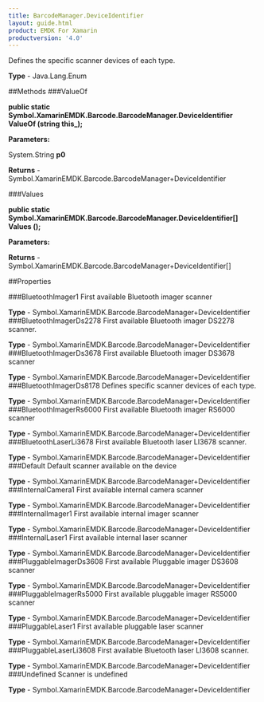 ```yaml
---
title: BarcodeManager.DeviceIdentifier
layout: guide.html
product: EMDK For Xamarin 
productversion: '4.0' 
---
```

Defines the specific scanner devices of each type.

**Type** - Java.Lang.Enum

##Methods
###ValueOf

**public static Symbol.XamarinEMDK.Barcode.BarcodeManager.DeviceIdentifier ValueOf (string this_);**


        

**Parameters:**

System.String **p0** 

**Returns** - Symbol.XamarinEMDK.Barcode.BarcodeManager+DeviceIdentifier

###Values

**public static Symbol.XamarinEMDK.Barcode.BarcodeManager.DeviceIdentifier[] Values ();**


        

**Parameters:**

**Returns** - Symbol.XamarinEMDK.Barcode.BarcodeManager+DeviceIdentifier[]

##Properties

###BluetoothImager1
First available Bluetooth imager scanner

**Type** - Symbol.XamarinEMDK.Barcode.BarcodeManager+DeviceIdentifier
###BluetoothImagerDs2278
First available Bluetooth imager DS2278 scanner.

**Type** - Symbol.XamarinEMDK.Barcode.BarcodeManager+DeviceIdentifier
###BluetoothImagerDs3678
First available Bluetooth imager DS3678 scanner

**Type** - Symbol.XamarinEMDK.Barcode.BarcodeManager+DeviceIdentifier
###BluetoothImagerDs8178
Defines specific scanner devices of each type.

**Type** - Symbol.XamarinEMDK.Barcode.BarcodeManager+DeviceIdentifier
###BluetoothImagerRs6000
First available Bluetooth imager RS6000 scanner

**Type** - Symbol.XamarinEMDK.Barcode.BarcodeManager+DeviceIdentifier
###BluetoothLaserLi3678
First available Bluetooth laser LI3678 scanner.

**Type** - Symbol.XamarinEMDK.Barcode.BarcodeManager+DeviceIdentifier
###Default
Default scanner available on the device

**Type** - Symbol.XamarinEMDK.Barcode.BarcodeManager+DeviceIdentifier
###InternalCamera1
First available internal camera scanner

**Type** - Symbol.XamarinEMDK.Barcode.BarcodeManager+DeviceIdentifier
###InternalImager1
First available internal imager scanner

**Type** - Symbol.XamarinEMDK.Barcode.BarcodeManager+DeviceIdentifier
###InternalLaser1
First available internal laser scanner

**Type** - Symbol.XamarinEMDK.Barcode.BarcodeManager+DeviceIdentifier
###PluggableImagerDs3608
First available Pluggable imager DS3608 scanner

**Type** - Symbol.XamarinEMDK.Barcode.BarcodeManager+DeviceIdentifier
###PluggableImagerRs5000
First available pluggable imager RS5000 scanner

**Type** - Symbol.XamarinEMDK.Barcode.BarcodeManager+DeviceIdentifier
###PluggableLaser1
First available pluggable laser scanner

**Type** - Symbol.XamarinEMDK.Barcode.BarcodeManager+DeviceIdentifier
###PluggableLaserLi3608
First available Bluetooth laser LI3608 scanner.

**Type** - Symbol.XamarinEMDK.Barcode.BarcodeManager+DeviceIdentifier
###Undefined
Scanner is undefined

**Type** - Symbol.XamarinEMDK.Barcode.BarcodeManager+DeviceIdentifier
